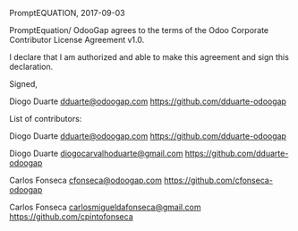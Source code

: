 PromptEQUATION, 2017-09-03

PromptEquation/ OdooGap agrees to the terms of the Odoo Corporate Contributor License
Agreement v1.0.

I declare that I am authorized and able to make this agreement and sign this
declaration.

Signed,

Diogo Duarte dduarte@odoogap.com https://github.com/dduarte-odoogap

List of contributors:

Diogo Duarte dduarte@odoogap.com https://github.com/dduarte-odoogap

Diogo Duarte diogocarvalhoduarte@gmail.com https://github.com/dduarte-odoogap

Carlos Fonseca cfonseca@odoogap.com https://github.com/cfonseca-odoogap

Carlos Fonseca carlosmigueldafonseca@gmail.com https://github.com/cpintofonseca
